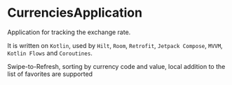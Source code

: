 # CurrenciesApplication

Application for tracking the exchange rate.

It is written on `Kotlin`, used by `Hilt`, `Room`, `Retrofit`, `Jetpack Compose`, `MVVM`, `Kotlin Flows` and `Coroutines`.

Swipe-to-Refresh, sorting by currency code and value, local addition to the list of favorites are supported
